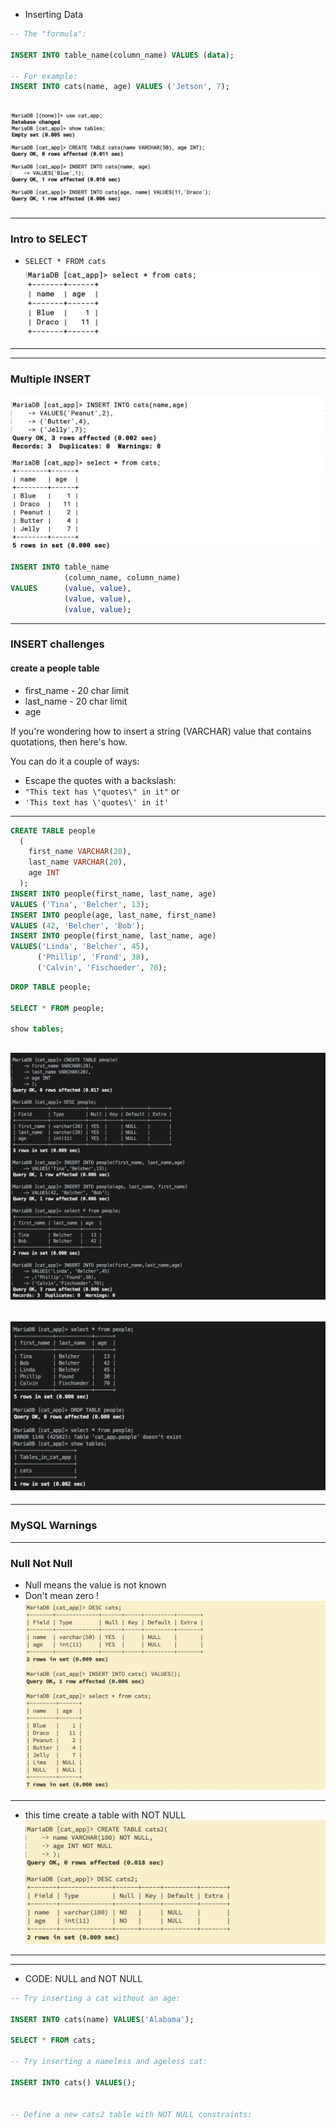 - Inserting Data

```sql
-- The "formula":

INSERT INTO table_name(column_name) VALUES (data);

-- For example:
INSERT INTO cats(name, age) VALUES ('Jetson', 7);
```
![](img/2019-10-01-09-38-16.png)
---

---
### Intro to SELECT
- `SELECT * FROM cats`
![](img/2019-10-03-10-44-18.png)
---


---
### Multiple INSERT
![](img/2019-10-03-10-48-45.png)
```sql
INSERT INTO table_name 
            (column_name, column_name) 
VALUES      (value, value), 
            (value, value), 
            (value, value);
```
---

### INSERT challenges

#### create a people table
- first_name - 20 char limit
- last_name - 20 char limit
- age

If you're wondering how to insert a string (VARCHAR) value that contains quotations, then here's how.

You can do it a couple of ways:
- Escape the quotes with a backslash: 
- `"This text has \"quotes\" in it"` or
- `'This text has \'quotes\' in it'`
---

```sql
CREATE TABLE people
  (
    first_name VARCHAR(20),
    last_name VARCHAR(20),
    age INT
  );
INSERT INTO people(first_name, last_name, age)
VALUES ('Tina', 'Belcher', 13);
INSERT INTO people(age, last_name, first_name)
VALUES (42, 'Belcher', 'Bob');
INSERT INTO people(first_name, last_name, age)
VALUES('Linda', 'Belcher', 45),
      ('Phillip', 'Frond', 38),
      ('Calvin', 'Fischoeder', 70);
```

```sql
DROP TABLE people; 

SELECT * FROM people; 

show tables; 
```
![](img/2019-10-03-23-04-26.png)
---
![](img/2019-10-03-23-04-48.png)
---

---
### MySQL Warnings
---

### Null Not Null

- Null means the value is not known
- Don't mean zero !
![](img/2019-10-04-09-10-00.png)
---

- this time create a table with NOT NULL
![](img/2019-10-04-09-11-36.png)
---

---
- CODE: NULL and NOT NULL
```sql
-- Try inserting a cat without an age:

INSERT INTO cats(name) VALUES('Alabama'); 

SELECT * FROM cats; 

-- Try inserting a nameless and ageless cat:

INSERT INTO cats() VALUES(); 


-- Define a new cats2 table with NOT NULL constraints:
```

